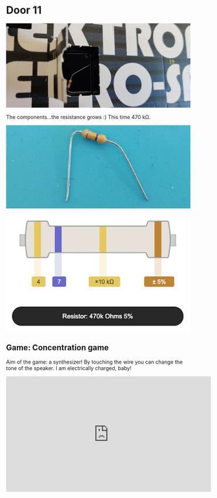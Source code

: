 # Door 11

![door](door.jpg)

The components...the resistance grows :) This time 470 k&#8486;.

![components](components.jpg)

![resist10k](resist470k.png)

## Game: Concentration game

Aim of the game: a synthesizer! By touching the wire you can change the tone of the speaker. I am electrically charged, baby!

<iframe width="560" height="315" src="https://www.youtube-nocookie.com/embed/GXnpwl_jdDs" frameborder="0" allow="accelerometer; autoplay; encrypted-media; gyroscope; picture-in-picture" allowfullscreen></iframe>
